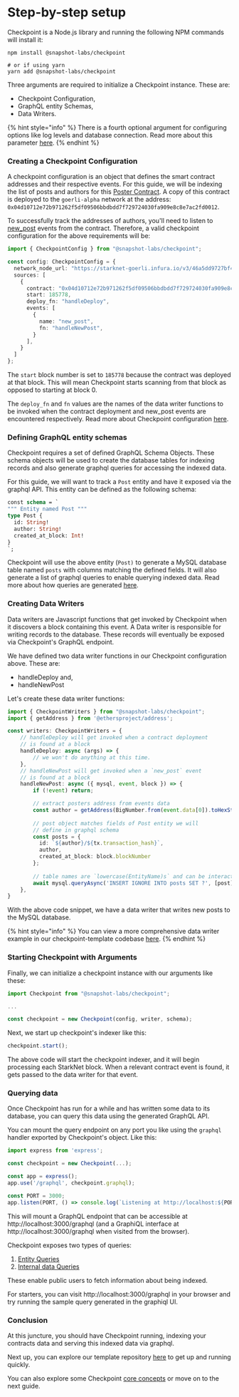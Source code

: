 # Step-by-step setup

Checkpoint is a Node.js library and running the following NPM commands will install it:

```
npm install @snapshot-labs/checkpoint

# or if using yarn
yarn add @snapshot-labs/checkpoint
```

Three arguments are required to initialize a Checkpoint instance. These are:

* Checkpoint Configuration,
* GraphQL entity Schemas,
* Data Writers.

{% hint style="info" %}
There is a fourth optional argument for configuring options like log levels and database connection. Read more about this parameter [here](advanced-options.md).
{% endhint %}

### Creating a Checkpoint Configuration

A checkpoint configuration is an object that defines the smart contract addresses and their respective events. For this guide, we will be indexing the list of posts and authors for this [Poster Contract](https://github.com/snapshot-labs/starknet-poster/blob/master/contracts/Poster.cairo). A copy of this contract is deployed to the `goerli-alpha` network at the address: `0x04d10712e72b971262f5df09506bbdbdd7f729724030fa909e8c8e7ac2fd0012`.

To successfully track the addresses of authors, you'll need to listen to [new\_post](https://github.com/snapshot-labs/starknet-poster/blob/master/contracts/Poster.cairo#L7) events from the contract. Therefore, a valid checkpoint configuration for the above requirements will be:

```typescript
import { CheckpointConfig } from "@snapshot-labs/checkpoint";

const config: CheckpointConfig = {
  network_node_url: "https://starknet-goerli.infura.io/v3/46a5dd9727bf48d4a132672d3f376146",
  sources: [
    {
      contract: "0x04d10712e72b971262f5df09506bbdbdd7f729724030fa909e8c8e7ac2fd0012",
      start: 185778,
      deploy_fn: "handleDeploy",
      events: [
        {
          name: "new_post",
          fn: "handleNewPost",
        }
      ],
    }
  ]
};
```

The `start` block number is set to `185778` because the contract was deployed at that block. This will mean Checkpoint starts scanning from that block as opposed to starting at block 0.

The `deploy_fn` and `fn` values are the names of the data writer functions to be invoked when the contract deployment and new\_post events are encountered respectively. Read more about Checkpoint configuration [here](../core-concepts/checkpoint-configuration.md).

### Defining GraphQL entity schemas

Checkpoint requires a set of defined GraphQL Schema Objects. These schema objects will be used to create the database tables for indexing records and also generate graphql queries for accessing the indexed data.

For this guide, we will want to track a `Post` entity and have it exposed via the graphql API. This entity can be defined as the following schema:

```graphql
const schema = `
""" Entity named Post """
type Post {
  id: String!
  author: String!
  created_at_block: Int!
}
`;
```

Checkpoint will use the above entity (`Post)` to generate a MySQL database table named `posts` with columns matching the defined fields. It will also generate a list of graphql queries to enable querying indexed data. Read more about how queries are generated [here](../core-concepts/entity-schema.md#query-generation).

### Creating Data Writers

Data writers are Javascript functions that get invoked by Checkpoint when it discovers a block containing this event. A Data writer is responsible for writing records to the database. These records will eventually be exposed via Checkpoint's GraphQL endpoint.

We have defined two data writer functions in our Checkpoint configuration above. These are:

* handleDeploy and,
* handleNewPost

Let's create these data writer functions:

```typescript
import { CheckpointWriters } from "@snapshot-labs/checkpoint";
import { getAddress } from '@ethersproject/address';

const writers: CheckpointWriters = {
    // handleDeploy will get invoked when a contract deployment
    // is found at a block
    handleDeploy: async (args) => {
        // we won't do anything at this time.
    },
    // handleNewPost will get invoked when a `new_post` event
    // is found at a block
    handleNewPost: async ({ mysql, event, block }) => {
        if (!event) return;

        // extract posters address from events data
        const author = getAddress(BigNumber.from(event.data[0]).toHexString());
        
        // post object matches fields of Post entity we will
        // define in graphql schema
        const posts = {
          id: `${author}/${tx.transaction_hash}`,
          author,
          created_at_block: block.blockNumber
        };
    
        // table names are `lowercase(EntityName)s` and can be interacted with sql
        await mysql.queryAsync('INSERT IGNORE INTO posts SET ?', [post]);
    },
}
```

With the above code snippet, we have a data writer that writes new posts to the MySQL database.

{% hint style="info" %}
You can view a more comprehensive data writer example in our checkpoint-template codebase [here](https://github.com/snapshot-labs/checkpoint-template/blob/master/src/writers.ts).
{% endhint %}

### Starting Checkpoint with Arguments

Finally, we can initialize a checkpoint instance with our arguments like these:

```typescript
import Checkpoint from "@snapshot-labs/checkpoint";

...

const checkpoint = new Checkpoint(config, writer, schema);
```

Next, we start up checkpoint's indexer like this:

```typescript
checkpoint.start();
```

The above code will start the checkpoint indexer, and it will begin processing each StarkNet block. When a relevant contract event is found, it gets passed to the data writer for that event.

### Querying data

Once Checkpoint has run for a while and has written some data to its database, you can query this data using the generated GraphQL API.

You can mount the query endpoint on any port you like using the `graphql` handler exported by Checkpoint's object. Like this:

```typescript
import express from 'express';

const checkpoint = new Checkpoint(...);

const app = express();
app.use('/graphql', checkpoint.graphql);

const PORT = 3000;
app.listen(PORT, () => console.log(`Listening at http://localhost:${PORT}`));
```

This will mount a GraphQL endpoint that can be accessible at http://localhost:3000/graphql (and a GraphiQL interface at http://localhost:3000/graphql when visited from the browser).&#x20;

Checkpoint exposes two types of queries:&#x20;

1. [Entity Queries](../core-concepts/entity-schema.md#query-generation)
2. [Internal data Queries](../core-concepts/internal-data-query.md)

These enable public users to fetch information about being indexed.

For starters, you can visit http://localhost:3000/graphql in your browser and try running the sample query generated in the graphiql UI.

### Conclusion

At this juncture, you should have Checkpoint running, indexing your contracts data and serving this indexed data via graphql.&#x20;

Next up, you can explore our template repository [here](https://github.com/snapshot-labs/checkpoint-template) to get up and running quickly.

You can also explore some Checkpoint [core concepts](broken-reference) or move on to the next guide.

